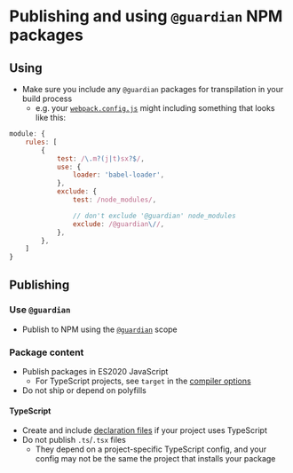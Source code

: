 # Publishing and using `@guardian` NPM packages

<!-- START doctoc generated TOC please keep comment here to allow auto update -->
<!-- END doctoc generated TOC please keep comment here to allow auto update -->

## Using

-   Make sure you include any `@guardian` packages for transpilation in your build process
    -   e.g. your [`webpack.config.js`](https://github.com/webpack/webpack/issues/2031#issuecomment-219040479) might including something that looks like this:

```js
module: {
	rules: [
		{
			test: /\.m?(j|t)sx?$/,
			use: {
				loader: 'babel-loader',
			},
			exclude: {
				test: /node_modules/,

				// don't exclude '@guardian' node_modules
				exclude: /@guardian\//,
			},
		},
	]
}
```

## Publishing

### Use `@guardian`

-   Publish to NPM using the [`@guardian`](https://www.npmjs.com/org/guardian) scope

### Package content

-   Publish packages in ES2020 JavaScript
    -   For TypeScript projects, see `target` in the [compiler options](https://www.typescriptlang.org/docs/handbook/compiler-options.html)
-   Do not ship or depend on polyfills

#### TypeScript

-   Create and include [declaration files](https://www.typescriptlang.org/docs/handbook/declaration-files/introduction.html) if your project uses TypeScript
-   Do not publish `.ts`/`.tsx` files
    -   They depend on a project-specific TypeScript config, and your config may not be the same the project that installs your package
